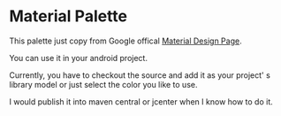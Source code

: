 Material Palette
===
This palette just copy from Google offical [Material Design Page][].

You can use it in your android project.

Currently, you have to checkout the source and add it as your project' s library model or just select the color you like to use.

I would publish it into maven central or jcenter when I know how to do it.


[Material Design Page]: http://www.google.com/design/spec/style/color.html
